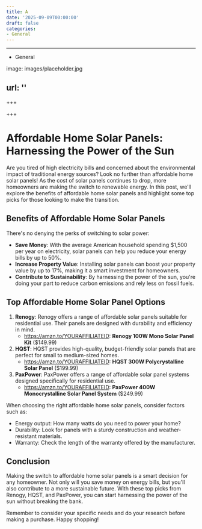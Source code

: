 ```yaml
---
title: A
date: '2025-09-09T00:00:00'
draft: false
categories:
- General
---
```


---

- General

image: images/placeholder.jpg

url: ''
---

+++





+++





**Affordable Home Solar Panels: Harnessing the Power of the Sun**
=====================================================

Are you tired of high electricity bills and concerned about the environmental impact of traditional energy sources? Look no further than affordable home solar panels! As the cost of solar panels continues to drop, more homeowners are making the switch to renewable energy. In this post, we'll explore the benefits of affordable home solar panels and highlight some top picks for those looking to make the transition.

**Benefits of Affordable Home Solar Panels**
-----------------------------------------

There's no denying the perks of switching to solar power:

* **Save Money**: With the average American household spending $1,500 per year on electricity, solar panels can help you reduce your energy bills by up to 50%.
* **Increase Property Value**: Installing solar panels can boost your property value by up to 17%, making it a smart investment for homeowners.
* **Contribute to Sustainability**: By harnessing the power of the sun, you're doing your part to reduce carbon emissions and rely less on fossil fuels.

**Top Affordable Home Solar Panel Options**
--------------------------------------------

1. **Renogy**: Renogy offers a range of affordable solar panels suitable for residential use. Their panels are designed with durability and efficiency in mind.
	* https://amzn.to/YOURAFFILIATEID: **Renogy 100W Mono Solar Panel Kit** ($149.99)
2. **HQST**: HQST provides high-quality, budget-friendly solar panels that are perfect for small to medium-sized homes.
	* https://amzn.to/YOURAFFILIATEID: **HQST 300W Polycrystalline Solar Panel** ($199.99)
3. **PaxPower**: PaxPower offers a range of affordable solar panel systems designed specifically for residential use.
	* https://amzn.to/YOURAFFILIATEID: **PaxPower 400W Monocrystalline Solar Panel System** ($249.99)

When choosing the right affordable home solar panels, consider factors such as:

* Energy output: How many watts do you need to power your home?
* Durability: Look for panels with a sturdy construction and weather-resistant materials.
* Warranty: Check the length of the warranty offered by the manufacturer.

**Conclusion**
----------

Making the switch to affordable home solar panels is a smart decision for any homeowner. Not only will you save money on energy bills, but you'll also contribute to a more sustainable future. With these top picks from Renogy, HQST, and PaxPower, you can start harnessing the power of the sun without breaking the bank.

Remember to consider your specific needs and do your research before making a purchase. Happy shopping!